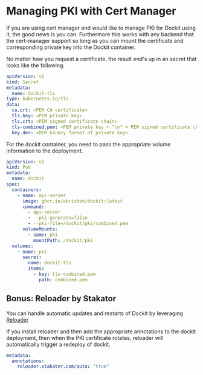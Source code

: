 # Managing PKI with Cert Manager

If you are using cert manager and would like to manage PKI for Dockit using it, the good news is you can. Furthermore this works with any backend that the cert-manager support so long as you can mount the certificate and corresponding private key into the Dockit container.

No matter how you request a certificate, the result end's up in an secret that looks like the following.

```yaml
apiVersion: v1
kind: Secret
metadata:
  name: dockit-tls
type: kubernetes.io/tls
data:
  ca.crt: <PEM CA certificate>
  tls.key: <PEM private key>
  tls.crt: <PEM signed certificate chain>
  tls-combined.pem: <PEM private key + "\n" + PEM signed certificate chain>
  key.der: <DER binary format of private key>
```

For the dockit container, you need to pass the appropriate volume information to the deployment.

```yaml
apiVersion: v1
kind: Pod
metadata:
  name: dockit
spec:
  containers:
    - name: api-server
      image: ghcr.io/ekristen/dockit:latest
      command:
        - api-server
        - --pki-generate=false
        - --pki-file=/dockit/pki/combined.pem
      volumeMounts:
        - name: pki
          mountPath: /dockit/pki
  volumes:
    - name: pki
      secret:
        name: dockit-tls
        items:
          - key: tls-combined.pem
            path: combined.pem
```

## Bonus: Reloader by Stakator

You can handle automatic updates and restarts of Dockit by leveraging [Reloader](https://github.com/stakater/Reloader)

If you install reloader and then add the appropriate annotations to the dockit deployment, then when the PKI certificate rotates, reloader will automatically trigger a redeploy of dockit.

```yaml
metadata:
  annotations:
    reloader.stakater.com/auto: "true"
```
